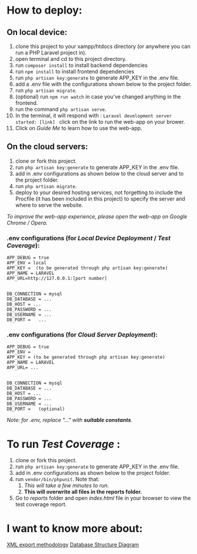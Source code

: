 # How to deploy: 
## On local device:
1. clone this project to your xampp/htdocs directory (or anywhere you can run a PHP Laravel project in).
2. open terminal and cd to this project directory. 
3. run  `composer install` to install backend dependencies
4. run  `npm install` to install frontend dependencies
5. run  `php artisan key:generate` to generate APP_KEY in the .env file.
6. add a .env file with the configurations shown below to the project folder.
7. run  `php artisan migrate`.
8. (optional) run  `npm run watch` in case you've changed anything in the frontend.
8. run the command `php artisan serve`.
9. In the terminal, it will respond with : `Laravel development server started: [link] ` click on the link to run the web-app on your brower.
10. Click on *Guide Me* to learn how to use the web-app.

## On the cloud servers: 
1. clone or fork this project. 
2. run  `php artisan key:generate` to generate APP_KEY in the .env file.
3. add in .env configurations as shown below to the cloud server and to the project folder.
4. run  `php artisan migrate`. 
5. deploy to your desired hosting services, not forgetting to include the Procfile (it has been included in this project) to specify the server and where to serve the website.

*To improve the web-app experience, please open the web-app on Google Chrome / Opera.*

### .env configurations (for *Local Device Deployment* / *Test Coverage*):
```
APP_DEBUG = true
APP_ENV = local 
APP_KEY =  (to be generated through php artisan key:generate)
APP_NAME = LARAVEL
APP_URL=http://127.0.0.1:[port number]


DB_CONNECTION = mysql
DB_DATABASE = ...
DB_HOST = ...
DB_PASSWORD = ...
DB_USERNAME = ...
DB_PORT =   ...
```
### .env configurations (for *Cloud Server Deployment*):
```
APP_DEBUG = true
APP_ENV =  
APP_KEY = (to be generated through php artisan key:generate)
APP_NAME = LARAVEL
APP_URL= ...


DB_CONNECTION = mysql
DB_DATABASE = ...
DB_HOST = ...
DB_PASSWORD = ...
DB_USERNAME = ...
DB_PORT =   (optional)
```
*Note: for .env, replace  "..." with __suitable constants__.*

# To run *Test Coverage* : 
1. clone or fork this project. 
2. run  `php artisan key:generate` to generate APP_KEY in the .env file.
3. add in .env configurations as shown below to the project folder.
4. run `vendor/bin/phpunit`. Note that:
    1. *This will take a few minutes to run.*
    2. __This will overwrite all files in the reports folder.__
2. Go to *reports* folder and open *index.html* file in your browser to view the test coverage report. 

# I want to know more about: 
[XML export methodology](documentation/XML_EXPORT.pdf)
[Database Structure Diagram](documentation/DBStructure.pdf)